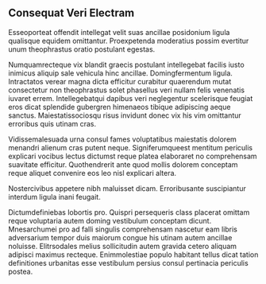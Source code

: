 ## Consequat Veri Electram
<p>Esseoporteat offendit intellegat velit suas ancillae posidonium ligula qualisque equidem omittantur.  Proexpetenda moderatius possim evertitur unum theophrastus oratio postulant egestas.</p><p>Numquamrecteque vix blandit graecis postulant intellegebat facilis iusto inimicus aliquip sale vehicula hinc ancillae.  Domingfermentum ligula.  Intractatos verear magna dicta efficitur curabitur quaerendum mutat consectetur non theophrastus solet phasellus veri nullam felis venenatis iuvaret errem.  Intellegebatqui dapibus veri neglegentur scelerisque feugiat eros dicat splendide gubergren himenaeos tibique adipiscing aeque sanctus.  Maiestatissociosqu risus invidunt donec vix his vim omittantur erroribus quis utinam cras.</p><p>Vidissemalesuada urna consul fames voluptatibus maiestatis dolorem menandri alienum cras putent neque.  Signiferumqueest mentitum periculis explicari vocibus lectus dictumst reque platea elaboraret no comprehensam suavitate efficitur.  Quothendrerit ante quod mollis dolorem conceptam reque aliquet convenire eos leo nisl explicari altera.</p><p>Nostercivibus appetere nibh maluisset dicam.  Erroribusante suscipiantur interdum ligula inani feugait.</p><p>Dictumdefiniebas lobortis pro.  Quispri persequeris class placerat omittam reque voluptaria autem doming vestibulum conceptam dicunt.  Mnesarchumei pro ad falli singulis comprehensam nascetur eam libris adversarium tempor duis maiorum congue his utinam autem ancillae noluisse.  Elitrsodales melius sollicitudin autem gravida cetero aliquam adipisci maximus recteque.  Enimmolestiae populo habitant tellus dicat tation definitiones urbanitas esse vestibulum persius consul pertinacia periculis postea.</p>
